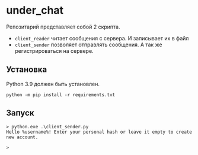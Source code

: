 # under_chat
Репозитарий представляет собой 2 скрипта.
 - `client_reader` читает сообщения с сервера. И записывает их в файл
 - `client_sender` позволяет отправлять сообщения. А так же регистрироваться на сервере.

## Установка
Python 3.9 должен быть установлен.

```commandline
python -m pip install -r requirements.txt
```

## Запуск
```commandline
> python.exe .\client_sender.py
Hello %username%! Enter your personal hash or leave it empty to create new account. 

>
```